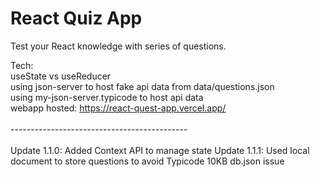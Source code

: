 # React Quiz App

Test your React knowledge with series of questions.<br>

Tech:<br>
useState vs useReducer<br>
using json-server to host fake api data from data/questions.json<br>
using my-json-server.typicode to host api data<br>
webapp hosted: https://react-quest-app.vercel.app/
<br><br>--------------------------------------------<br><br>
Update 1.1.0: Added Context API to manage state
Update 1.1.1: Used local document to store questions to avoid Typicode 10KB db.json issue
